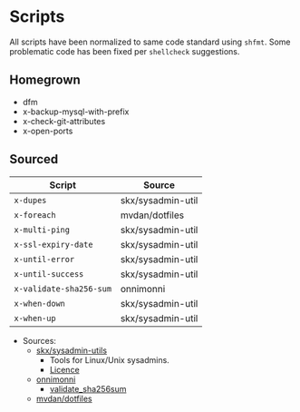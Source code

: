 # Scripts

All scripts have been normalized to same code standard using `shfmt`.
Some problematic code has been fixed per `shellcheck` suggestions.

## Homegrown

- dfm
- x-backup-mysql-with-prefix
- x-check-git-attributes
- x-open-ports

## Sourced

| Script                  | Source            |
|-------------------------|-------------------|
| `x-dupes`               | skx/sysadmin-util |
| `x-foreach`             | mvdan/dotfiles    |
| `x-multi-ping`          | skx/sysadmin-util |
| `x-ssl-expiry-date`     | skx/sysadmin-util |
| `x-until-error`         | skx/sysadmin-util |
| `x-until-success`       | skx/sysadmin-util |
| `x-validate-sha256-sum` | onnimonni         |
| `x-when-down`           | skx/sysadmin-util |
| `x-when-up`             | skx/sysadmin-util |

- Sources:
  - [skx/sysadmin-utils](https://github.com/skx/sysadmin-util/)
    - Tools for Linux/Unix sysadmins.
    - [Licence](https://github.com/skx/sysadmin-util/blob/master/LICENSE)
  - [onnimonni](https://github.com/onnimonni)
    - [validate_sha256sum](https://gist.github.com/onnimonni/b49779ebc96216771a6be3de46449fa1)
  - [mvdan/dotfiles](https://github.com/mvdan/dotfiles)
